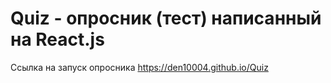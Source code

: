 # Quiz - опросник (тест) написанный на React.js

Ссылка на запуск опросника 
https://den10004.github.io/Quiz


